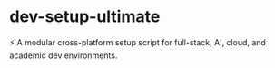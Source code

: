 # dev-setup-ultimate
⚡ A modular cross-platform setup script for full-stack, AI, cloud, and academic dev environments.
